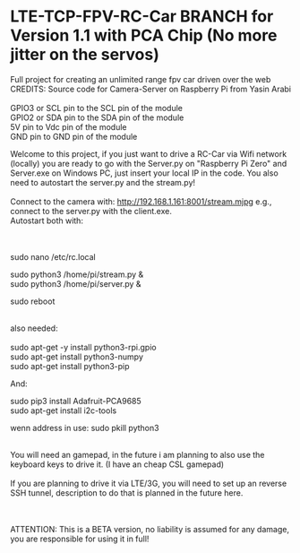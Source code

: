 # LTE-TCP-FPV-RC-Car BRANCH for Version 1.1 with PCA Chip (No more jitter on the servos)
Full project for creating an unlimited range fpv car driven over the web<br/>
CREDITS: Source code for Camera-Server on Raspberry Pi from Yasin Arabi<br/><br/>
GPIO3 or SCL pin to the SCL pin of the module<br/>
GPIO2 or SDA pin to the SDA pin of the module<br/>
5V pin to Vdc pin of the module<br/>
GND pin to GND pin of the module<br/>

Welcome to this project, if you just want to drive a RC-Car via Wifi network (locally) you are ready to go with the Server.py on "Raspberry Pi Zero"
and Server.exe on Windows PC, just insert your local IP in the code. You also need to autostart the server.py and the stream.py!<br/><br/>
Connect to the camera with: http://192.168.1.161:8001/stream.mjpg e.g., connect to the server.py with the client.exe.<br/>
Autostart both with:

<br/>
<br/>
sudo nano /etc/rc.local<br/>

sudo python3 /home/pi/stream.py &<br/>
sudo python3 /home/pi/server.py &<br/>

sudo reboot<br/><br/>

also needed:<br/><br/>
sudo apt-get -y install python3-rpi.gpio<br/>
sudo apt-get install python3-numpy <br/>
sudo apt-get install python3-pip

And:

sudo pip3 install Adafruit-PCA9685<br/>
sudo apt-get install i2c-tools

wenn address in use:
sudo pkill python3
<br/><br/>

You will need an gamepad, in the future i am planning to also use the keyboard keys to drive it. (I have an cheap CSL gamepad)<br/><br/>
If you are planning to drive it via LTE/3G, you will need to set up an reverse SSH tunnel, description to do that is planned in the future here.

<br/><br/>
ATTENTION: This is a BETA version, no liability is assumed for any damage, <br/>you are responsible for using it in full!

